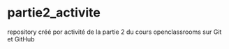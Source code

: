 # partie2_activite
repository créé por activité de la partie 2 du cours openclassrooms sur Git et GitHub

